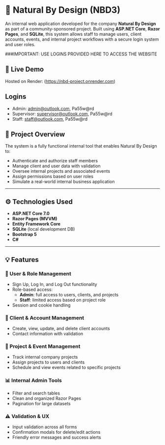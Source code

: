 # 🌿 Natural By Design (NBD3)

An internal web application developed for the company **Natural By Design** as part of a community-sponsored project. Built using **ASP.NET Core**, **Razor Pages**, and **SQLite**, this system allows staff to manage users, client accounts, events, and internal project workflows with a secure login system and user roles.


###IMPORTANT: USE LOGINS PROVIDED HERE TO ACCESS THE WEBSITE
## 🚀 Live Demo
Hosted on Render: (https://nbd-project.onrender.com)

## Logins 
- Admin: admin@outlook.com, Pa55w@rd
- Supervisor: supervisor@outlook.com, Pa55w@rd
- Staff: staff@outlook.com, Pa55w@rd


## 🚀 Project Overview

The system is a fully functional internal tool that enables Natural By Design to:

- Authenticate and authorize staff members
- Manage client and user data with validation
- Oversee internal projects and associated events
- Assign permissions based on user roles
- Simulate a real-world internal business application

---

## ⚙️ Technologies Used

- **ASP.NET Core 7.0**
- **Razor Pages (MVVM)**
- **Entity Framework Core**
- **SQLite** (local development DB)
- **Bootstrap 5**
- **C#**

---

## 💡 Features

### 🔐 User & Role Management
- Sign Up, Log In, and Log Out functionality
- Role-based access:
  - **Admin**: full access to users, clients, and projects
  - **Staff**: limited access based on project role
- Session and cookie handling

### 👤 Client & Account Management
- Create, view, update, and delete client accounts
- Contact information with validation

### 📅 Project & Event Management
- Track internal company projects
- Assign projects to users and clients
- Schedule and view events related to specific projects

### 📊 Internal Admin Tools
- Filter and search tables
- Clean and organized Razor Pages
- Pagination for large datasets

### ⚠️ Validation & UX
- Input validation across all forms
- Confirmation modals for delete/edit actions
- Friendly error messages and success alerts
